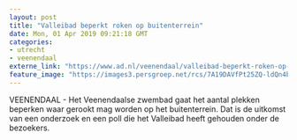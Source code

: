```yaml
---
layout: post
title: "Valleibad beperkt roken op buitenterrein"
date: Mon, 01 Apr 2019 09:21:18 GMT
categories: 
- utrecht 
- veenendaal 
externe_link: "https://www.ad.nl/veenendaal/valleibad-beperkt-roken-op-buitenterrein~afba0af2/"
feature_image: "https://images3.persgroep.net/rcs/7A19DAVfPt25ZQ-ldQn4bxan-5c/diocontent/122047090/_fitwidth/400/?appId=21791a8992982cd8da851550a453bd7f&quality=0.7"
---
```


VEENENDAAL - Het Veenendaalse zwembad gaat het aantal plekken beperken waar gerookt mag worden op het buitenterrein. Dat is de uitkomst van een onderzoek en een poll die het Valleibad heeft gehouden onder de bezoekers.
